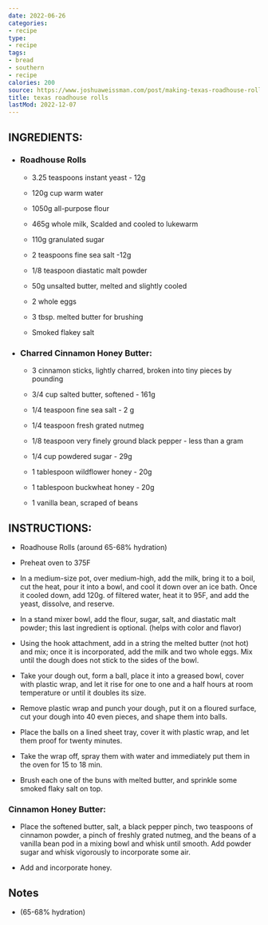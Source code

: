 ```yaml
---
date: 2022-06-26
categories:
- recipe
type:
- recipe
tags:
- bread
- southern
- recipe
calories: 200
source: https://www.joshuaweissman.com/post/making-texas-roadhouse-rolls-at-home-but-better
title: texas roadhouse rolls
lastMod: 2022-12-07
---
```

## INGREDIENTS:

  + ### Roadhouse Rolls

    + 3.25 teaspoons instant yeast - 12g

    + 120g cup warm water

    + 1050g all-purpose flour

    + 465g whole milk, Scalded and cooled to lukewarm

    + 110g granulated  sugar

    + 2 teaspoons fine sea salt  -12g

    + 1/8 teaspoon diastatic malt powder

    + 50g unsalted butter, melted and slightly cooled

    + 2 whole eggs

    + 3 tbsp. melted butter for brushing

    + Smoked flakey salt

  + ### Charred Cinnamon Honey Butter:

    + 3 cinnamon sticks, lightly charred, broken into tiny pieces by pounding

    + 3/4 cup salted butter, softened - 161g

    + 1/4 teaspoon fine sea salt - 2 g

    + 1/4 teaspoon fresh grated nutmeg

    + 1/8 teaspoon very finely ground black pepper - less than a gram

    + 1/4 cup powdered sugar - 29g

    + 1 tablespoon wildflower honey - 20g

    + 1 tablespoon buckwheat honey - 20g

    + 1 vanilla bean, scraped of beans

## INSTRUCTIONS:

  + Roadhouse Rolls (around 65-68% hydration)

  + Preheat oven to 375F

  + In a medium-size pot, over medium-high, add the milk, bring it to a boil, cut the heat, pour it into a bowl, and cool it down over an ice bath. Once it cooled down, add 120g. of filtered water, heat it to 95F, and add the yeast, dissolve, and reserve.

  + In a stand mixer bowl, add the flour, sugar,  salt, and diastatic malt powder; this last ingredient is optional. (helps with color and flavor)

  + Using the hook attachment, add in a string the melted butter (not hot) and mix; once it is incorporated, add the milk and two whole eggs. Mix until the dough does not stick to the sides of the bowl.

  + Take your dough out, form a ball, place it into a greased bowl, cover with plastic wrap, and let it rise for one to one and a half hours at room temperature or until it doubles its size.

  + Remove plastic wrap and punch your dough, put it on a floured surface, cut your dough into 40 even pieces, and shape them into balls.

  + Place the balls on a lined sheet tray, cover it with plastic wrap, and let them proof for twenty minutes.

  + Take the wrap off, spray them with water and immediately put them in the oven for 15 to 18 min.

  + Brush each one of the buns with melted butter, and sprinkle some smoked flaky salt on top.

### Cinnamon Honey Butter:

  + Place the softened butter, salt, a black pepper pinch, two teaspoons of cinnamon powder, a pinch of freshly grated nutmeg, and the beans of a vanilla bean pod in a mixing bowl and whisk until smooth. Add powder sugar and whisk vigorously to incorporate some air.

  + Add and incorporate honey.

## Notes

  + (65-68% hydration)
